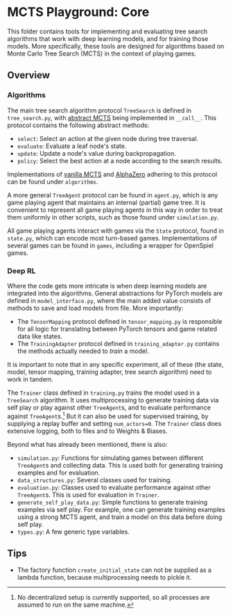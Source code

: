 # MCTS Playground: Core

This folder contains tools for implementing and evaluating tree search algorithms that work with deep learning models, and for training those models. More specifically, these tools are designed for algorithms based on Monte Carlo Tree Search (MCTS) in the context of playing games.

## Overview

### Algorithms

The main tree search algorithm protocol `TreeSearch` is defined in `tree_search.py`, with [abstract MCTS](../docs/algorithms_overview.md) being implemented in `__call__`. This protocol contains the following abstract methods:

- `select`: Select an action at the given node during tree traversal.
- `evaluate`: Evaluate a leaf node's state.
- `update`: Update a node's value during backpropagation.
- `policy`: Select the best action at a node according to the search results.

Implementations of [vanilla MCTS](./algorithms/MCTS.py) and [AlphaZero](./algorithms/AlphaZero.py) adhering to this protocol can be found under `algorithms`.

A more general `TreeAgent` protocol can be found in `agent.py`, which is any game playing agent that maintains an internal (partial) game tree. It is convenient to represent all game playing agents in this way in order to treat them uniformly in other scripts, such as those found under `simulation.py`.

All game playing agents interact with games via the `State` protocol, found in `state.py`, which can encode most turn-based games. Implementations of several games can be found in `games`, including a wrapper for OpenSpiel games.

### Deep RL

Where the code gets more intricate is when deep learning models are integrated into the algorithms. General abstractions for PyTorch models are defined in `model_interface.py`, where the main added value consists of methods to save and load models from file. More importantly:

- The `TensorMapping` protocol defined in `tensor_mapping.py` is responsible for all logic for translating between PyTorch tensors and game related data like states.
- The `TrainingAdapter` protocol defined in `training_adapter.py` contains the methods actually needed to _train_ a model.

It is important to note that in any specific experiment, all of these (the state, model, tensor mapping, training adapter, tree search algorithm) need to work in tandem.

The `Trainer` class defined in `training.py` trains the model used in a `TreeSearch` algorithm. It uses multiprocessing to generate training data via self play or play against other `TreeAgent`s, and to evaluate performance against `TreeAgent`s.[^1] But it can also be used for supervised training, by supplying a replay buffer and setting `num_actors=0`. The `Trainer` class does extensive logging, both to files and to Weights & Biases.

[^1]: No decentralized setup is currently supported, so all processes are assumed to run on the same machine.

Beyond what has already been mentioned, there is also:

- `simulation.py`: Functions for simulating games between different `TreeAgent`s and collecting data. This is used both for generating training examples and for evaluation.
- `data_structures.py`: Several classes used for training.
- `evaluation.py`: Classes used to evaluate performance against other `TreeAgent`s. This is used for evaluation in `Trainer`.
- `generate_self_play_data.py`: Simple functions to generate training examples via self play. For example, one can generate training examples using a strong MCTS agent, and train a model on this data before doing self play.
- `types.py`: A few generic type variables.

## Tips

- The factory function `create_initial_state` can not be supplied as a lambda function, because multiprocessing needs to pickle it.
